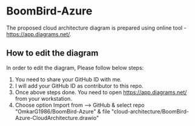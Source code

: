 # BoomBird-Azure
The proposed cloud architecture diagram is prepared using online tool - https://app.diagrams.net/.

## How to edit the diagram
In order to edit the diagram, Please follow below steps:

1. You need to share your GitHub ID with me. 
2. I will add your GitHub ID as contributor to this repo. 
3. Once above steps done. You need to open https://app.diagrams.net/ from your workstation.
4. Choose option Import from --> GitHub & select repo "OmkarG1986/BoomBird-Azure" & file "cloud-architecture/BoomBird-Azure-CloudArchitecture.drawio"
